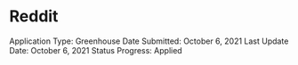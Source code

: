 # Reddit

Application Type: Greenhouse
Date Submitted: October 6, 2021
Last Update Date: October 6, 2021
Status Progress: Applied